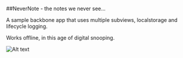 ##NeverNote - the notes we never see...

A sample backbone app that uses multiple subviews, localstorage and lifecycle logging.

Works offline, in this age of digital snooping.

![Alt text](http://d1zjcuqflbd5k.cloudfront.net/files/acc_50965/aCJw?response-content-disposition=inline;%20filename=Screenshot%202013-06-23%20at%2014.31.26.png;%20filename*=UTF-8%27%27Screenshot%202013-06-23%20at%2014.31.26.png&Expires=1372012392&Signature=I8c-yKc80gR~HccEaXB4VTMUqE3ixEZ~FQXnX1j9F8tl4L252aCJ7b-hLBnJ~U1u4KXoogwwesxRIVS9H-rC1shFp-xQu7dnE6zSDJui~~O2MdFsutf39hhVMNCjs5kYsPQJ~flLNAg1WhEuCz83cx11srhR9Qt50eQqIRcGkbg_&Key-Pair-Id=APKAJTEIOJM3LSMN33SA)
